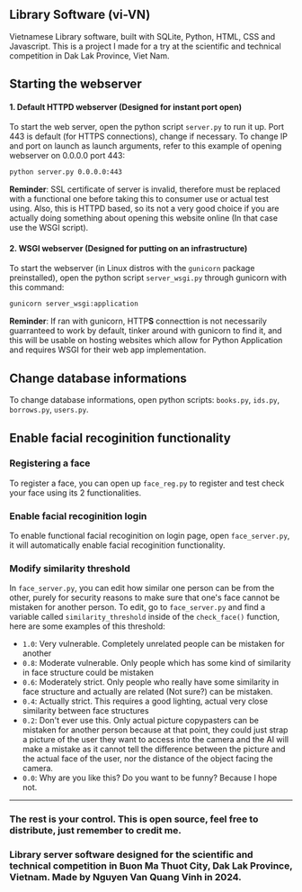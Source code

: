 ## Library Software (vi-VN)
  Vietnamese Library software, built with SQLite, Python, HTML, CSS and Javascript. This is a project I made for a try at the scientific and technical competition in Dak Lak Province, Viet Nam.

## Starting the webserver
#### 1. Default HTTPD webserver (Designed for instant port open)

  To start the web server, open the python script `server.py` to run it up. Port 443 is default (for HTTPS connections), change if necessary. To change IP and port on launch as launch arguments, refer to this example of opening webserver on 0.0.0.0 port 443:
  ```bash
  python server.py 0.0.0.0:443
  ```
  **Reminder**: SSL certificate of server is invalid, therefore must be replaced with a functional one before taking this to consumer use or actual test using. Also, this is HTTPD based, so its not a very good choice if you are actually doing something about opening this website online (In that case use the WSGI script).

#### 2. WSGI webserver (Designed for putting on an infrastructure)

  To start the webserver (in Linux distros with the `gunicorn` package preinstalled), open the python script `server_wsgi.py` through gunicorn with this command:
  ```bash
  gunicorn server_wsgi:application
  ```
  **Reminder**: If ran with gunicorn, HTTP**S** connecttion is not necessarily guarranteed to work by default, tinker around with gunicorn to find it, and this will be usable on hosting websites which allow for Python Application and requires WSGI for their web app implementation.

## Change database informations
  To change database informations, open python scripts: `books.py`, `ids.py`, `borrows.py`, `users.py`.

## Enable facial recoginition functionality
### Registering a face
  To register a face, you can open up `face_reg.py` to register and test check your face using its 2 functionalities.
### Enable facial recoginition login
  To enable functional facial recoginition on login page, open `face_server.py`, it will automatically enable facial recoginition functionality.
### Modify similarity threshold
  In `face_server.py`, you can edit how similar one person can be from the other, purely for security reasons to make sure that one's face cannot be mistaken for another person. To edit, go to `face_server.py` and find a variable called `similarity_threshold` inside of the `check_face()` function, here are some examples of this threshold:
  - `1.0`: Very vulnerable. Completely unrelated people can be mistaken for another
  - `0.8`: Moderate vulnerable. Only people which has some kind of similarity in face structure could be mistaken
  - `0.6`: Moderately strict. Only people who really have some similarity in face structure and actually are related (Not sure?) can be mistaken.
  - `0.4`: Actually strict. This requires a good lighting, actual very close similarity between face structures
  - `0.2`: Don't ever use this. Only actual picture copypasters can be mistaken for another person because at that point, they could just strap a picture of the user they want to access into the camera and the AI will make a mistake as it cannot tell the difference between the picture and the actual face of the user, nor the distance of the object facing the camera.
  - `0.0`: Why are you like this? Do you want to be funny? Because I hope not.
---
### The rest is your control. This is open source, feel free to distribute, just remember to credit me.
### Library server software designed for the scientific and technical competition in Buon Ma Thuot City, Dak Lak Province, Vietnam. Made by Nguyen Van Quang Vinh in 2024.
